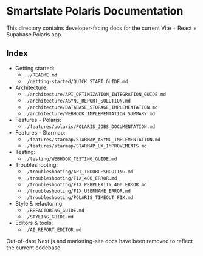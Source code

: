 # Smartslate Polaris Documentation

This directory contains developer-facing docs for the current Vite + React + Supabase Polaris app.

## Index

- Getting started:
  - `../README.md`
  - `./getting-started/QUICK_START_GUIDE.md`
- Architecture:
  - `./architecture/API_OPTIMIZATION_INTEGRATION_GUIDE.md`
  - `./architecture/ASYNC_REPORT_SOLUTION.md`
  - `./architecture/DATABASE_STORAGE_IMPLEMENTATION.md`
  - `./architecture/WEBHOOK_IMPLEMENTATION_SUMMARY.md`
- Features - Polaris:
  - `./features/polaris/POLARIS_JOBS_DOCUMENTATION.md`
- Features - Starmap:
  - `./features/starmap/STARMAP_ASYNC_IMPLEMENTATION.md`
  - `./features/starmap/STARMAP_UX_IMPROVEMENTS.md`
- Testing:
  - `./testing/WEBHOOK_TESTING_GUIDE.md`
- Troubleshooting:
  - `./troubleshooting/API_TROUBLESHOOTING.md`
  - `./troubleshooting/FIX_400_ERROR.md`
  - `./troubleshooting/FIX_PERPLEXITY_400_ERROR.md`
  - `./troubleshooting/FIX_USERNAME_ERROR.md`
  - `./troubleshooting/POLARIS_TIMEOUT_FIX.md`
- Style & refactoring:
  - `./REFACTORING_GUIDE.md`
  - `./STYLING_GUIDE.md`
- Editors & tools:
  - `./AI_REPORT_EDITOR.md`

Out-of-date Next.js and marketing-site docs have been removed to reflect the current codebase.
